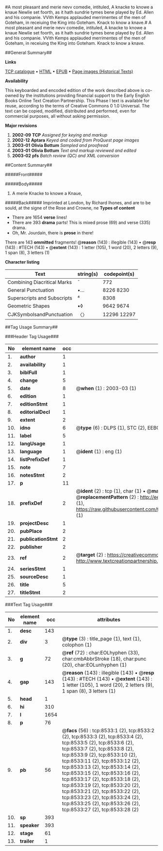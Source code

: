 #A most pleasant and merie nevv comedie, intituled, A knacke to knowe a knaue Newlie set foorth, as it hath sundrie tymes bene played by Ed. Allen and his companie. VVith Kemps applauded merrimentes of the men of Goteham, in receiuing the King into Goteham. Knack to know a knave.#
A most pleasant and merie nevv comedie, intituled, A knacke to knowe a knaue Newlie set foorth, as it hath sundrie tymes bene played by Ed. Allen and his companie. VVith Kemps applauded merrimentes of the men of Goteham, in receiuing the King into Goteham.
Knack to know a knave.

##General Summary##

**Links**

[TCP catalogue](http://www.ota.ox.ac.uk/tcp/)  • 
[HTML](http://tei.it.ox.ac.uk/tcp/Texts-HTML/free/A04/A04888.html)  • 
[EPUB](http://tei.it.ox.ac.uk/tcp/Texts-EPUB/free/A04/A04888.epub) • 
[Page images (Historical Texts)](https://data.historicaltexts.jisc.ac.uk/view?pubId=eebo-99843777e&pageId=eebo-99843777e-8533-1)

**Availability**

This keyboarded and encoded edition of the
	       work described above is co-owned by the institutions
	       providing financial support to the Early English Books
	       Online Text Creation Partnership. This Phase I text is
	       available for reuse, according to the terms of Creative
	       Commons 0 1.0 Universal. The text can be copied,
	       modified, distributed and performed, even for
	       commercial purposes, all without asking permission.

**Major revisions**

1. __2002-09__ __TCP__ *Assigned for keying and markup*
1. __2002-12__ __Aptara__ *Keyed and coded from ProQuest page images*
1. __2003-01__ __Olivia Bottum__ *Sampled and proofread*
1. __2003-01__ __Olivia Bottum__ *Text and markup reviewed and edited*
1. __2003-02__ __pfs__ *Batch review (QC) and XML conversion*

##Content Summary##

#####Front#####

#####Body#####

1. A merie Knacke to
knowe a Knaue,

#####Back#####
Imprinted at London, by
Richard Ihones, and are to be sould, at the signe
of the Rose and Crowne, ne
**Types of content**

  * There are 1654 **verse** lines!
  * There are 393 **drama** parts! This is mixed prose (69) and verse (335) drama.
  * Oh, Mr. Jourdain, there is **prose** in there!

There are 143 **ommitted** fragments! 
 @__reason__ (143) : illegible (143)  •  @__resp__ (143) : #TECH (143)  •  @__extent__ (143) : 1 letter (105), 1 word (20), 2 letters (9), 1 span (8), 3 letters (1)

**Character listing**


|Text|string(s)|codepoint(s)|
|---|---|---|
|Combining             Diacritical Marks|̄|772|
|General Punctuation|•…|8226 8230|
|Superscripts             and Subscripts|⁴|8308|
|Geometric Shapes|▪◊|9642 9674|
|CJKSymbolsandPunctuation|〈〉|12296 12297|

##Tag Usage Summary##

###Header Tag Usage###

|No|element name|occ|attributes|
|---|---|---|---|
|1.|__author__|1||
|2.|__availability__|1||
|3.|__biblFull__|1||
|4.|__change__|5||
|5.|__date__|8| @__when__ (1) : 2003-03 (1)|
|6.|__edition__|1||
|7.|__editionStmt__|1||
|8.|__editorialDecl__|1||
|9.|__extent__|2||
|10.|__idno__|6| @__type__ (6) : DLPS (1), STC (2), EEBO-CITATION (1), PROQUEST (1), VID (1)|
|11.|__label__|5||
|12.|__langUsage__|1||
|13.|__language__|1| @__ident__ (1) : eng (1)|
|14.|__listPrefixDef__|1||
|15.|__note__|7||
|16.|__notesStmt__|2||
|17.|__p__|11||
|18.|__prefixDef__|2| @__ident__ (2) : tcp (1), char (1)  •  @__matchPattern__ (2) : ([0-9\-]+):([0-9IVX]+) (1), (.+) (1)  •  @__replacementPattern__ (2) : http://eebo.chadwyck.com/downloadtiff?vid=$1&page=$2 (1), https://raw.githubusercontent.com/textcreationpartnership/Texts/master/tcpchars.xml#$1 (1)|
|19.|__projectDesc__|1||
|20.|__pubPlace__|2||
|21.|__publicationStmt__|2||
|22.|__publisher__|2||
|23.|__ref__|2| @__target__ (2) : https://creativecommons.org/publicdomain/zero/1.0/ (1), http://www.textcreationpartnership.org/docs/. (1)|
|24.|__seriesStmt__|1||
|25.|__sourceDesc__|1||
|26.|__title__|5||
|27.|__titleStmt__|2||


###Text Tag Usage###

|No|element name|occ|attributes|
|---|---|---|---|
|1.|__desc__|143||
|2.|__div__|3| @__type__ (3) : title_page (1), text (1), colophon (1)|
|3.|__g__|72| @__ref__ (72) : char:EOLhyphen (33), char:cmbAbbrStroke (18), char:punc (20), char:EOLunhyphen (1)|
|4.|__gap__|143| @__reason__ (143) : illegible (143)  •  @__resp__ (143) : #TECH (143)  •  @__extent__ (143) : 1 letter (105), 1 word (20), 2 letters (9), 1 span (8), 3 letters (1)|
|5.|__head__|1||
|6.|__hi__|310||
|7.|__l__|1654||
|8.|__p__|76||
|9.|__pb__|56| @__facs__ (56) : tcp:8533:1 (2), tcp:8533:2 (2), tcp:8533:3 (2), tcp:8533:4 (2), tcp:8533:5 (2), tcp:8533:6 (2), tcp:8533:7 (2), tcp:8533:8 (2), tcp:8533:9 (2), tcp:8533:10 (2), tcp:8533:11 (2), tcp:8533:12 (2), tcp:8533:13 (2), tcp:8533:14 (2), tcp:8533:15 (2), tcp:8533:16 (2), tcp:8533:17 (2), tcp:8533:18 (2), tcp:8533:19 (2), tcp:8533:20 (2), tcp:8533:21 (2), tcp:8533:22 (2), tcp:8533:23 (2), tcp:8533:24 (2), tcp:8533:25 (2), tcp:8533:26 (2), tcp:8533:27 (2), tcp:8533:28 (2)|
|10.|__sp__|393||
|11.|__speaker__|393||
|12.|__stage__|61||
|13.|__trailer__|1||

